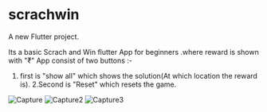 # scrachwin

A new Flutter project.

Its a basic Scrach and Win flutter App for beginners  .where reward is shown with "₹" 
App consist of two buttons :-
1. first is "show all" which shows the solution(At which location the reward is).
2.Second is "Reset" which resets the game.

![Capture](https://user-images.githubusercontent.com/43866043/66254931-e1c0ce80-e79a-11e9-90a5-c863b1a83065.PNG)
![Capture2](https://user-images.githubusercontent.com/43866043/66254932-e2f1fb80-e79a-11e9-9411-6e706072fe1d.PNG)
![Capture3](https://user-images.githubusercontent.com/43866043/66254933-e38a9200-e79a-11e9-9339-1f4cef4e427f.PNG)
